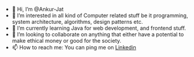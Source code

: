 - 👋 Hi, I’m @Ankur-Jat
- 👀 I’m interested in all kind of Computer related stuff be it programming, system architecture, algorithms, design patterns etc.
- 🌱 I’m currently learning Java for web development, and frontend stuff.
- 💞️ I’m looking to collaborate on anything that either have a potential to make ethical money or good for the society.
- 📫 How to reach me: You can ping me on [Linkedin](https://www.linkedin.com/in/ankur-jat-41355674/)

<!---
Ankur-Jat/Ankur-Jat is a ✨ special ✨ repository because its `README.md` (this file) appears on your GitHub profile.
You can click the Preview link to take a look at your changes.
--->
